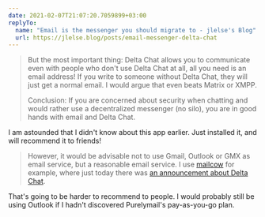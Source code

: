 ```yaml
---
date: 2021-02-07T21:07:20.7059899+03:00
replyTo:
  name: "Email is the messenger you should migrate to - jlelse's Blog"
  url: https://jlelse.blog/posts/email-messenger-delta-chat
---
```


> But the most important thing: Delta Chat allows you to communicate
> even with people who don't use Delta Chat at all, all you need is an
> email address! If you write to someone without Delta Chat, they will
> just get a normal email. I would argue that even beats Matrix or XMPP.
>
> Conclusion: If you are concerned about security when chatting and
> would rather use a decentralized messenger (no silo), you are in good
> hands with email and Delta Chat.

I am astounded that I didn't know about this app earlier. Just installed it, and will recommend it to friends!

> However, it would be advisable not to use Gmail, Outlook or GMX as
> email service, but a reasonable email service. I use
> [mailcow](https://www.servercow.de/mailcow?lang=en) for example, where
> just today there was [an announcement about Delta
> Chat](https://mailcow.email/2021/01/14/back-to-the-future-with-delta-chat/).

That's going to be harder to recommend to people. I would probably still be using Outlook if I hadn't discovered Purelymail's pay-as-you-go plan.
